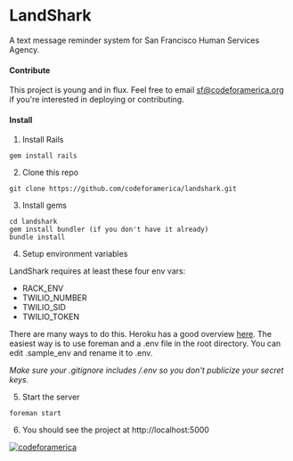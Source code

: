 # LandShark
A text message reminder system for San Francisco Human Services Agency.

#### Contribute
This project is young and in flux. Feel free to email sf@codeforamerica.org if you're interested in deploying or contributing.

#### Install
1. Install Rails
```
gem install rails
```

2. Clone this repo
```
git clone https://github.com/codeforamerica/landshark.git
```

3. Install gems
```
cd landshark
gem install bundler (if you don't have it already)
bundle install
```

4. Setup environment variables

LandShark requires at least these four env vars:
- RACK_ENV
- TWILIO_NUMBER
- TWILIO_SID
- TWILIO_TOKEN

There are many ways to do this. Heroku has a good overview <a href="https://devcenter.heroku.com/articles/config-vars">here</a>. The easiest way is to use foreman and a .env file in the root directory. You can edit .sample_env and rename it to .env.

*Make sure your .gitignore includes /.env so you don't publicize your secret keys.*

5. Start the server
```
foreman start
```

6. You should see the project at http://localhost:5000

<a href="#"><img src="https://a248.e.akamai.net/camo.github.com/e8ce7fcd025087eebe85499c7bf4b5ac57f12b1e/687474703a2f2f73746174732e636f6465666f72616d65726963612e6f72672f636f6465666f72616d65726963612f6366615f74656d706c6174652e706e67" alt="codeforamerica"/></a>